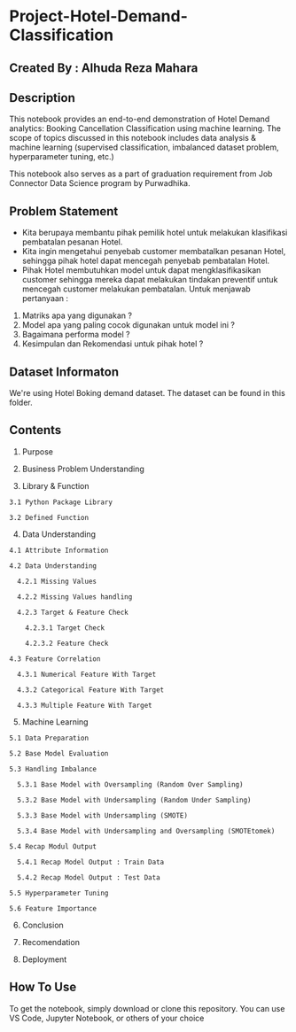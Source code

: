 # Project-Hotel-Demand-Classification
## Created By : Alhuda Reza Mahara

## Description

This notebook provides an end-to-end demonstration of Hotel Demand analytics: Booking Cancellation Classification using machine learning. The scope of topics discussed in this notebook includes data analysis & machine learning (supervised classification, imbalanced dataset problem, hyperparameter tuning, etc.)

This notebook also serves as a part of graduation requirement from Job Connector Data Science program by Purwadhika.

## Problem Statement

- Kita berupaya membantu pihak pemilik hotel untuk melakukan klasifikasi pembatalan pesanan Hotel.
- Kita ingin mengetahui penyebab customer membatalkan pesanan Hotel, sehingga pihak hotel dapat mencegah penyebab pembatalan Hotel.
- Pihak Hotel membutuhkan model untuk dapat mengklasifikasikan customer sehingga mereka dapat melakukan tindakan preventif untuk mencegah customer melakukan pembatalan.
Untuk menjawab pertanyaan :
1. Matriks apa yang digunakan ?
2. Model apa yang paling cocok digunakan untuk model ini ?
3. Bagaimana performa model ?
4. Kesimpulan dan Rekomendasi untuk pihak hotel ?

## Dataset Informaton

We're using Hotel Boking demand dataset. The dataset can be found in this folder.

## Contents

  1. Purpose
  
  2. Business Problem Understanding
  
  3. Library & Function
  
    3.1 Python Package Library
    
    3.2 Defined Function
 
  4. Data Understanding

    4.1 Attribute Information

    4.2 Data Understanding
    
      4.2.1 Missing Values
    
      4.2.2 Missing Values handling
    
      4.2.3 Target & Feature Check
      
        4.2.3.1 Target Check
      
        4.2.3.2 Feature Check
  
    4.3 Feature Correlation
    
      4.3.1 Numerical Feature With Target
    
      4.3.2 Categorical Feature With Target
    
      4.3.3 Multiple Feature With Target
    
  5. Machine Learning 
  
    5.1 Data Preparation
  
    5.2 Base Model Evaluation
  
    5.3 Handling Imbalance
    
      5.3.1 Base Model with Oversampling (Random Over Sampling)
    
      5.3.2 Base Model with Undersampling (Random Under Sampling)
    
      5.3.3 Base Model with Undersampling (SMOTE)
    
      5.3.4 Base Model with Undersampling and Oversampling (SMOTEtomek)
  
    5.4 Recap Modul Output
    
      5.4.1 Recap Model Output : Train Data 
    
      5.4.2 Recap Model Output : Test Data
  
    5.5 Hyperparameter Tuning
  
    5.6 Feature Importance

  6. Conclusion

  7. Recomendation

  8. Deployment


## How To Use

To get the notebook, simply download or clone this repository. You can use VS Code, Jupyter Notebook, or others of your choice
    
 
